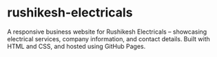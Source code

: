 # rushikesh-electricals
A responsive business website for Rushikesh Electricals – showcasing electrical services, company information, and contact details. Built with HTML and CSS, and hosted using GitHub Pages.
